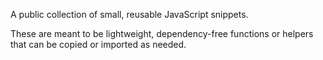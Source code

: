 A public collection of small, reusable JavaScript snippets.

These are meant to be lightweight, dependency-free functions or helpers that can be copied or imported as needed.

